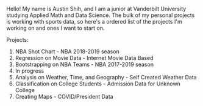 Hello! My name is Austin Shih, and I am a junior at Vanderbilt University studying Applied Math and Data Science. 
The bulk of my personal projects is working with sports data, so here's a ordered list of the projects I'm working on and ones I want to start on. 

Projects: 
  1. NBA Shot Chart - NBA 2018-2019 season
  2. Regression on Movie Data - Internet Movie Data Based 
  3. Bootstrapping on NBA Teams - NBA 2017-2019 season
  4. In progress
  5. Analysis on Weather, Time, and Geography - Self Created Weather Data 
  6. Classification on College Students - Admission Data for Unknown College
  7. Creating Maps - COVID/President Data
